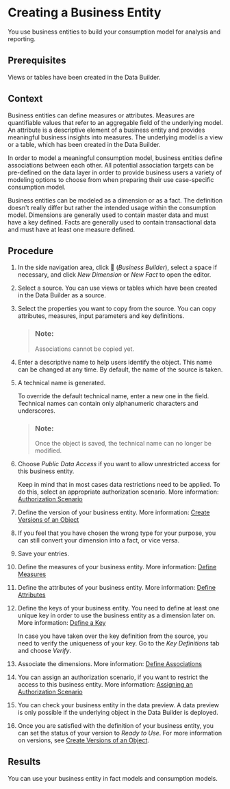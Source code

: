 <!-- loioc912cdc1537d4efbb24b08327ea68918 -->

<link rel="stylesheet" type="text/css" href="../css/sap-icons.css"/>

# Creating a Business Entity

You use business entities to build your consumption model for analysis and reporting.



<a name="loioc912cdc1537d4efbb24b08327ea68918__prereq_xh3_qsy_1mb"/>

## Prerequisites

Views or tables have been created in the Data Builder.



## Context

Business entities can define measures or attributes. Measures are quantifiable values that refer to an aggregable field of the underlying model. An attribute is a descriptive element of a business entity and provides meaningful business insights into measures. The underlying model is a view or a table, which has been created in the Data Builder.

In order to model a meaningful consumption model, business entities define associations between each other. All potential association targets can be pre-defined on the data layer in order to provide business users a variety of modeling options to choose from when preparing their use case-specific consumption model.

Business entities can be modeled as a dimension or as a fact. The definition doesn't really differ but rather the intended usage within the consumption model. Dimensions are generally used to contain master data and must have a key defined. Facts are generally used to contain transactional data and must have at least one measure defined.



## Procedure

1.  In the side navigation area, click <span class="FPA-icons"></span> \(*Business Builder*\), select a space if necessary, and click *New Dimension* or *New Fact* to open the editor.

2.  Select a source. You can use views or tables which have been created in the Data Builder as a source.

3.  Select the properties you want to copy from the source. You can copy attributes, measures, input parameters and key definitions.

    > ### Note:  
    > Associations cannot be copied yet.

4.  Enter a descriptive name to help users identify the object. This name can be changed at any time. By default, the name of the source is taken.

5.  A technical name is generated.

    To override the default technical name, enter a new one in the field. Technical names can contain only alphanumeric characters and underscores.

    > ### Note:  
    > Once the object is saved, the technical name can no longer be modified.

6.  Choose *Public Data Access* if you want to allow unrestricted access for this business entity.

    Keep in mind that in most cases data restrictions need to be applied. To do this, select an appropriate authorization scenario. More information: [Authorization Scenario](authorization-scenario-46d8c42.md)

7.  Define the version of your business entity. More information: [Create Versions of an Object](create-versions-of-an-object-e13efeb.md)

8.  If you feel that you have chosen the wrong type for your purpose, you can still convert your dimension into a fact, or vice versa.

9.  Save your entries.

10. Define the measures of your business entity. More information: [Define Measures](define-measures-903acb8.md)

11. Define the attributes of your business entity. More information: [Define Attributes](define-attributes-270bb3d.md)

12. Define the keys of your business entity. You need to define at least one unique key in order to use the business entity as a dimension later on. More information: [Define a Key](define-a-key-9748bab.md)

    In case you have taken over the key definition from the source, you need to verify the uniqueness of your key. Go to the *Key Definitions* tab and choose *Verify*.

13. Associate the dimensions. More information: [Define Associations](define-associations-77cb7fc.md)

14. You can assign an authorization scenario, if you want to restrict the access to this business entity. More information: [Assigning an Authorization Scenario](assigning-an-authorization-scenario-2e62354.md)

15. You can check your business entity in the data preview. A data preview is only possible if the underlying object in the Data Builder is deployed.

16. Once you are satisfied with the definition of your business entity, you can set the status of your version to *Ready to Use*. For more information on versions, see [Create Versions of an Object](create-versions-of-an-object-e13efeb.md).




<a name="loioc912cdc1537d4efbb24b08327ea68918__result_hx4_wcb_x4b"/>

## Results

You can use your business entity in fact models and consumption models.

